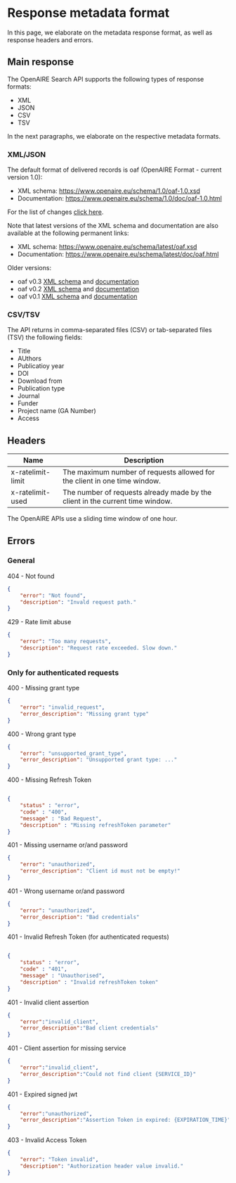 # Response metadata format

In this page, we elaborate on the metadata response format, as well as response headers and errors. 

## Main response

The OpenAIRE Search API supports the following types of response formats: 

* XML
* JSON
* CSV
* TSV 

In the next paragraphs, we elaborate on the respective metadata formats. 

### XML/JSON

The default format of delivered records is oaf (OpenAIRE Format - current version 1.0):

* XML schema: https://www.openaire.eu/schema/1.0/oaf-1.0.xsd
* Documentation: https://www.openaire.eu/schema/1.0/doc/oaf-1.0.html

For the list of changes [click here](https://www.openaire.eu/openaire-xml-schema-change-announcement).

Note that latest versions of the XML schema and documentation are also available at the following permanent links:

* XML schema: https://www.openaire.eu/schema/latest/oaf.xsd
* Documentation: https://www.openaire.eu/schema/latest/doc/oaf.html

Older versions:

* oaf v0.3 [XML schema](https://www.openaire.eu/schema/0.3/oaf-0.3.xsd) and [documentation](https://www.openaire.eu/schema/0.3/doc/oaf-0.3.html)
* oaf v0.2 [XML schema](https://www.openaire.eu/schema/0.2/oaf-0.2.xsd) and [documentation](https://www.openaire.eu/schema/0.2/doc/oaf-0.2.html)
* oaf v0.1 [XML schema](https://www.openaire.eu/schema/0.1/oaf-0.1.xsd) and [documentation](https://www.openaire.eu/schema/0.1/doc/oaf-0.1.html)


### CSV/TSV

The API returns in comma-separated files (CSV) or tab-separated files (TSV) the following fields:

* Title
* AUthors
* Publicatioy year
* DOI
* Download from
* Publication type
* Journal
* Funder
* Project name (GA Number)
* Access

## Headers

|  Name   |  Description   |
| --- | --- |
| x-ratelimit-limit | The maximum number of requests allowed for the client in one time window. |
| x-ratelimit-used | The number of requests already made by the client in the current time window. |

The OpenAIRE APIs use a sliding time window of one hour.

## Errors

### General 

404 - Not found

```json
{
	"error": "Not found",
	"description": "Invald request path."
}
```

429 - Rate limit abuse

```json
{
	"error": "Too many requests",
	"description": "Request rate exceeded. Slow down."
}
```

### Only for authenticated requests 

400 - Missing grant type
```json
{
	"error": "invalid_request",
	"error_description": "Missing grant type"
}
```

400 - Wrong grant type

```json
{
	"error": "unsupported_grant_type",
	"error_description": "Unsupported grant type: ..."
}
```

400 - Missing Refresh Token
```json

{  
	"status" : "error", 
	"code" : "400", 
	"message" : "Bad Request", 
	"description" : "Missing refreshToken parameter" 
}
```

401 - Missing username or/and password
```json
{
	"error": "unauthorized",
	"error_description": "Client id must not be empty!"
}
```

401 - Wrong username or/and password
```json
{
	"error": "unauthorized",
	"error_description": "Bad credentials"
}
```

401 - Invalid Refresh Token (for authenticated requests)
```json

{  
	"status" : "error", 
	"code" : "401", 
	"message" : "Unauthorised", 
	"description" : "Invalid refreshToken token" 
}
```

401 - Invalid client assertion
```json
{
	"error":"invalid_client",
	"error_description":"Bad client credentials"
}
```

401 - Client assertion for missing service
```json
{
	"error":"invalid_client",
	"error_description":"Could not find client {SERVICE_ID}"
}
```

401 - Expired signed jwt

```json
{
	"error":"unauthorized",
	"error_description":"Assertion Token in expired: {EXPIRATION_TIME}"
}
```

403 - Invalid Access Token

```json
{
	"error": "Token invalid",
	"description": "Authorization header value invalid."
}
```
